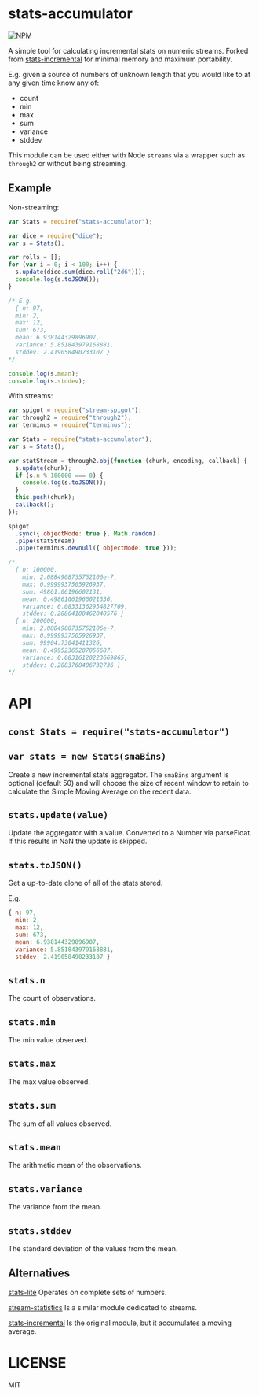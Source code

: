 # stats-accumulator

[![NPM](https://nodei.co/npm/stats-accumulator.svg)](https://nodei.co/npm/stats-accumulator/)

A simple tool for calculating incremental stats on numeric streams. Forked from [stats-incremental](https://github.com/brycebaril/stats-incremental) for minimal memory and maximum portability.

E.g. given a source of numbers of unknown length that you would like to at any given time know any of:

- count
- min
- max
- sum
- variance
- stddev

This module can be used either with Node `streams` via a wrapper such as `through2` or without being streaming.

## Example

Non-streaming:

```javascript
var Stats = require("stats-accumulator");

var dice = require("dice");
var s = Stats();

var rolls = [];
for (var i = 0; i < 100; i++) {
  s.update(dice.sum(dice.roll("2d6")));
  console.log(s.toJSON());
}

/* E.g.
  { n: 97,
  min: 2,
  max: 12,
  sum: 673,
  mean: 6.938144329896907,
  variance: 5.851843979168881,
  stddev: 2.419058490233107 }
*/

console.log(s.mean);
console.log(s.stddev);
```

With streams:

```js
var spigot = require("stream-spigot");
var through2 = require("through2");
var terminus = require("terminus");

var Stats = require("stats-accumulator");
var s = Stats();

var statStream = through2.obj(function (chunk, encoding, callback) {
  s.update(chunk);
  if (s.n % 100000 === 0) {
    console.log(s.toJSON());
  }
  this.push(chunk);
  callback();
});

spigot
  .sync({ objectMode: true }, Math.random)
  .pipe(statStream)
  .pipe(terminus.devnull({ objectMode: true }));

/*
  { n: 100000,
    min: 2.0884908735752106e-7,
    max: 0.9999937505926937,
    sum: 49861.06196602131,
    mean: 0.49861061966021336,
    variance: 0.08331362954827709,
    stddev: 0.28864100462040576 }
  { n: 200000,
    min: 2.0884908735752106e-7,
    max: 0.9999937505926937,
    sum: 99904.73041411326,
    mean: 0.49952365207056687,
    variance: 0.08316120223669865,
    stddev: 0.2883768406732736 }
*/
```

# API

## `const Stats = require("stats-accumulator")`

## `var stats = new Stats(smaBins)`

Create a new incremental stats aggregator. The `smaBins` argument is optional (default 50) and will choose the size of recent window to retain to calculate the Simple Moving Average on the recent data.

## `stats.update(value)`

Update the aggregator with a value. Converted to a Number via parseFloat. If this results in NaN the update is skipped.

## `stats.toJSON()`

Get a up-to-date clone of all of the stats stored.

E.g.

```js
{ n: 97,
  min: 2,
  max: 12,
  sum: 673,
  mean: 6.938144329896907,
  variance: 5.851843979168881,
  stddev: 2.419058490233107 }
```

## `stats.n`

The count of observations.

## `stats.min`

The min value observed.

## `stats.max`

The max value observed.

## `stats.sum`

The sum of all values observed.

## `stats.mean`

The arithmetic mean of the observations.

## `stats.variance`

The variance from the mean.

## `stats.stddev`

The standard deviation of the values from the mean.

## Alternatives

[stats-lite](http://npm.im/stats-lite) Operates on complete sets of numbers.

[stream-statistics](http://npm.im/stream-statistics) Is a similar module dedicated to streams.

[stats-incremental](http://npm.im/stats-incremental) Is the original module, but it accumulates a moving average.

# LICENSE

MIT
